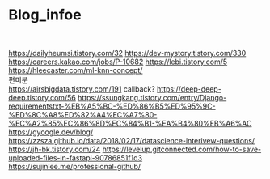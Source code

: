 # Blog_infoe
<br>

https://dailyheumsi.tistory.com/32
https://dev-mystory.tistory.com/330
https://careers.kakao.com/jobs/P-10682
https://lebi.tistory.com/5
https://hleecaster.com/ml-knn-concept/
<br>편미분
<br>
https://airsbigdata.tistory.com/191 
callback?
https://deep-deep-deep.tistory.com/56
https://ssungkang.tistory.com/entry/Django-requirementstxt-%EB%A5%BC-%ED%86%B5%ED%95%9C-%ED%8C%A8%ED%82%A4%EC%A7%80-%EC%A2%85%EC%86%8D%EC%84%B1-%EA%B4%80%EB%A6%AC
https://gyoogle.dev/blog/
https://zzsza.github.io/data/2018/02/17/datascience-interivew-questions/
https://jh-bk.tistory.com/24
https://levelup.gitconnected.com/how-to-save-uploaded-files-in-fastapi-90786851f1d3
<br>
https://sujinlee.me/professional-github/
<br><br>
